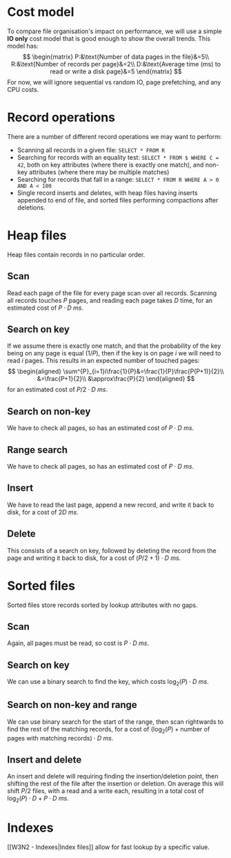 # Cost model
To compare file organisation's impact on performance, we will use a simple **IO only** cost model that is good enough to show the overall trends. This model has:
$$
\begin{matrix}
P:&\text{Number of data pages in the file}&=5\\
R:&\text{Number of records per page}&=2\\
D:&\text{Average time (ms) to read or write a disk page}&=5
\end{matrix}
$$
For now, we will ignore sequential vs random IO, page prefetching, and any CPU costs.
# Record operations
There are a number of different record operations we may want to perform:
- Scanning all records in a given file: `SELECT * FROM R`
- Searching for records with an equality test: `SELECT * FROM $ WHERE C = 42`, both on key attributes (where there is exactly one match), and non-key attributes (where there may be multiple matches)
- Searching for records that fall in a range: `SELECT * FROM R WHERE A > 0 AND A < 100`
- Single record inserts and deletes, with heap files having inserts appended to end of file, and sorted files performing compactions after deletions.
# Heap files
Heap files contain records in no particular order.
## Scan
Read each page of the file for every page scan over all records. Scanning all records touches $P$ pages, and reading each page takes $D$ time, for an estimated cost of $P\cdot D\ ms$.
## Search on key
If we assume there is exactly one match, and that the probability of the key being on any page is equal ($1/P$), then if the key is on page $i$ we will need to read $i$ pages. This results in an expected number of touched pages:
$$
\begin{aligned}
\sum^{P}_{i=1}i\frac{1}{P}&=\frac{1}{P}\frac{P(P+1)}{2}\\
&=\frac{P+1}{2}\\
&\approx\frac{P}{2}
\end{aligned}
$$
for an estimated cost of $P/2\cdot D\ ms$.
## Search on non-key
We have to check all pages, so has an estimated cost of $P\cdot D\ ms$.
## Range search
We have to check all pages, so has an estimated cost of $P\cdot D\ ms$.
## Insert
We have to read the last page, append a new record, and write it back to disk, for a cost of $2D\ ms$.
## Delete
This consists of a search on key, followed by deleting the record from the page and writing it back to disk, for a cost of $(P/2 + 1)\cdot D\ ms$.
# Sorted files
Sorted files store records sorted by lookup attributes with no gaps.
## Scan
Again, all pages must be read, so cost is $P\cdot D\ ms$.
## Search on key
We can use a binary search to find the key, which costs $\log_2(P)\cdot D\ ms$.
## Search on non-key and range
We can use binary search for the start of the range, then scan rightwards to find the rest of the matching records, for a cost of $(\log_2(P)+\text{number of pages with matching records})\cdot D\ ms$.
## Insert and delete
An insert and delete will requiring finding the insertion/deletion point, then shifting the rest of the file after the insertion or deletion. On average this will shift $P/2$ files, with a read and a write each, resulting in a total cost of $\log_2(P)\cdot D+P\cdot D\ ms$.
# Indexes
[[W3N2 - Indexes|Index files]] allow for fast lookup by a specific value.